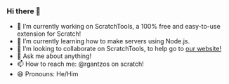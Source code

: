 ### Hi there 👋

- 🔭 I’m currently working on ScratchTools, a 100% free and easy-to-use extension for Scratch!
- 🌱 I’m currently learning how to make servers using Node.js.
- 👯 I’m looking to collaborate on ScratchTools, to help go to [our website!](https://tools.ScratchStatus.org)
- 💬 Ask me about anything!
- 📫 How to reach me: @rgantzos on scratch!
- 😄 Pronouns: He/Him
